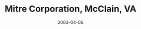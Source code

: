 ---
title: "Mitre Corporation, McClain, VA"
project_id: 
date: 2003-04-06
conference_id: ""
presenters:
   - peter_bandettini
summary: "<p>Mitre Corporation, McClain, VA</p>"
file: /assets/presentations/T134.pdf
filename: T134.pdf
layout: presentation
---